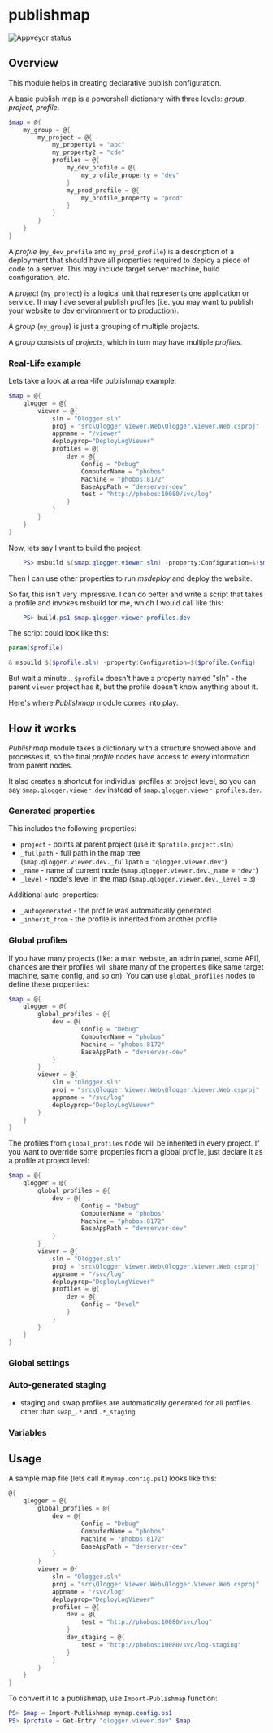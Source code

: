 # publishmap

![Appveyor status](https://ci.appveyor.com/api/projects/status/github/qbikez/publishmap?svg=true)

## Overview

This module helps in creating declarative publish configuration. 

A basic publish map is a powershell dictionary with three levels: *group*, *project*, *profile*. 

```powershell
$map = @{
    my_group = @{
        my_project = @{
            my_property1 = "abc"
            my_property2 = "cde"
            profiles = @{
                my_dev_profile = @{
                    my_profile_property = "dev"
                }
                my_prod_profile = @{
                    my_profile_property = "prod"
                }
            }
        }
    }
}
```  


A *profile* (`my_dev_profile` and `my_prod_profile`) is a description of a deployment that should have all properties required to deploy a piece of code to a server. This may include target server machine, build configuration, etc.

A *project* (`my_project`) is a logical unit that represents one application or service. It may have several publish profiles (i.e. you may want to publish your website to dev environment or to production).

A *group* (`my_group`) is just a grouping of multiple projects.

A *group* consists of *projects*, which in turn may have multiple *profiles*.

### Real-Life example

Lets take a look at a real-life publishmap example:

```powershell
$map = @{
    qlogger = @{
        viewer = @{ 
            sln = "Qlogger.sln"
            proj = "src\Qlogger.Viewer.Web\Qlogger.Viewer.Web.csproj"
            appname = "/viewer"
            deployprop="DeployLogViewer"
            profiles = @{
                dev = @{ 
                    Config = "Debug"
                    ComputerName = "phobos"                    
                    Machine = "phobos:8172"
                    BaseAppPath = "devserver-dev"
                    test = "http://phobos:10080/svc/log"
                }
            }
        }
    }
}
```

Now, lets say I want to build the project:

```powershell
    PS> msbuild $($map.qlogger.viewer.sln) -property:Configuration=$($map.qlogger.viewer.profiles.dev.Config)
```

Then I can use other properties to run *msdeploy* and deploy the website. 

So far, this isn't very impressive. I can do better and write a script that takes a profile and invokes msbuild for me, which I would call like this:

```powershell
    PS> build.ps1 $map.qlogger.viewer.profiles.dev
```

The script could look like this:

```powershell
param($profile)

& msbuild $($profile.sln) -property:Configuration=$($profile.Config)
```

But wait a minute... `$profile` doesn't have a property named "sln" - the parent `viewer` project has it, but the profile doesn't know anything about it. 

Here's where *Publishmap* module comes into play. 

## How it works

*Publishmap* module takes a dictionary with a structure showed above and processes it, so the final *profile* nodes have access to every information from parent nodes.

It also creates a shortcut for individual profiles at project level, so you can say `$map.qlogger.viewer.dev` instead of `$map.qlogger.viewer.profiles.dev`. 

### Generated properties

This includes the following properties:
 * `project` - points at parent project (use it: `$profile.project.sln`)
 * `_fullpath` - full path in the map tree (`$map.qlogger.viewer.dev._fullpath` = `"qlogger.viewer.dev"`)
 * `_name` - name of current node (`$map.qlogger.viewer.dev._name` = `"dev"`)
 * `_level` - node's level in the map (`$map.qlogger.viewer.dev._level` = `3`)

 Additional auto-properties:
 * `_autogenerated` - the profile was automatically generated
 * `_inherit_from` - the profile is inherited from another profile

### Global profiles

If you have many projects (like: a main website, an admin panel, some API), chances are their profiles will share many of the properties (like same target machine, same config, and so on). You can use `global_profiles` nodes to define these properties:

```powershell
$map = @{
    qlogger = @{
        global_profiles = @{
            dev = @{
                    Config = "Debug"
                    ComputerName = "phobos"                    
                    Machine = "phobos:8172"
                    BaseAppPath = "devserver-dev"
            }                     
        }
        viewer = @{ 
            sln = "Qlogger.sln"
            proj = "src\Qlogger.Viewer.Web\Qlogger.Viewer.Web.csproj"
            appname = "/svc/log"
            deployprop="DeployLogViewer"
        }
    }
}
```

The profiles from `global_profiles` node will be inherited in every project. 
If you want to override some properties from a global profile, just declare it as a profile at project level:

```powershell
$map = @{
    qlogger = @{
        global_profiles = @{
            dev = @{
                    Config = "Debug"
                    ComputerName = "phobos"                    
                    Machine = "phobos:8172"
                    BaseAppPath = "devserver-dev"
            }                     
        }
        viewer = @{ 
            sln = "Qlogger.sln"
            proj = "src\Qlogger.Viewer.Web\Qlogger.Viewer.Web.csproj"
            appname = "/svc/log"
            deployprop="DeployLogViewer"
            profiles = @{
                dev = @{
                    Config = "Devel"
                }
            }
        }
    }
}
```

### Global settings

### Auto-generated staging

* staging and swap profiles are automatically generated for all profiles other than `swap_.*` and `.*_staging`

### Variables

## Usage

A sample map file (lets call it `mymap.config.ps1`) looks like this:

```powershell
@{
    qlogger = @{
        global_profiles = @{
            dev = @{
                    Config = "Debug"
                    ComputerName = "phobos"                    
                    Machine = "phobos:8172"
                    BaseAppPath = "devserver-dev"
            }                     
        }
        viewer = @{ 
            sln = "Qlogger.sln"
            proj = "src\Qlogger.Viewer.Web\Qlogger.Viewer.Web.csproj"
            appname = "/svc/log"
            deployprop="DeployLogViewer"
            profiles = @{
                dev = @{ 
                    test = "http://phobos:10080/svc/log"
                }
                dev_staging = @{ 
                    test = "http://phobos:10080/svc/log-staging"
                }
            }
        }
    }
}
```

To convert it to a publishmap, use `Import-Publishmap` function:

```powershell
PS> $map = Import-Publishmap mymap.config.ps1
PS> $profile = Get-Entry "qlogger.viewer.dev" $map
```


